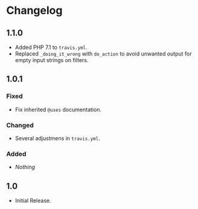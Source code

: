 # Changelog

## 1.1.0
* Added PHP 7.1 to `travis.yml`.
* Replaced `_doing_it_wrong` with `do_action` to avoid unwanted output for empty input strings on filters.

## 1.0.1

### Fixed

* Fix inherited `@uses` documentation. 

### Changed

* Several adjustmens in `travis.yml`.

### Added

* _Nothing_


## 1.0
* Initial Release.
